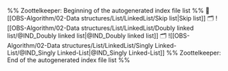 %% Zoottelkeeper: Beginning of the autogenerated index file list  %%
📄 [[OBS-Algorithm/02-Data structures/List/LinkedList/Skip list|Skip list]]
🗂️ ![[OBS-Algorithm/02-Data structures/List/LinkedList/Doubly linked list/@IND_Doubly linked list|@IND_Doubly linked list]]
🗂️ ![[OBS-Algorithm/02-Data structures/List/LinkedList/Singly Linked-List/@IND_Singly Linked-List|@IND_Singly Linked-List]]
%% Zoottelkeeper: End of the autogenerated index file list  %%
